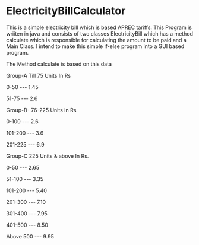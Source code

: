 # ElectricityBillCalculator
This is a simple electricity bill which is based APREC tariffs.
This Program is wriiten in java and consists of two classes ElectricityBill which has a method calculate which is responsible for calculating the amount to be paid and a Main Class.
I intend to make this simple if-else program into a GUI based program.

The Method calculate is based on this data


Group-A Till 75 Units In Rs


0-50    --- 1.45

51-75   --- 2.6

Group-B- 76-225 Units In Rs


0-100   --- 2.6

101-200 --- 3.6

201-225 --- 6.9

Group-C 225 Units & above In Rs.

0-50    --- 2.65

51-100  --- 3.35

101-200 --- 5.40

201-300 --- 7.10

301-400 --- 7.95

401-500 --- 8.50

Above 500    --- 9.95
